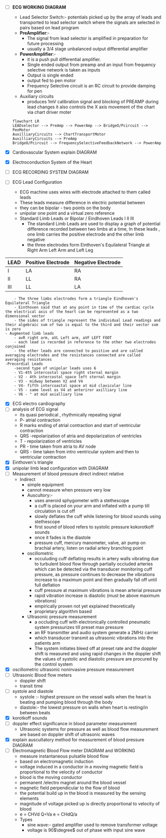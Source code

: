 
- [ ] **ECG WORKING DIAGRAM**
	- Lead Selector Switch:- potentials picked up by the array of leads and transported to lead selector switch where the signals are selected in pairs based on lead program
	- **PreAmplifier**:-
		- The signal from lead selector is amplified in preparation for future processing 
		- usually a 3/4 stage unbalanced output differential amplifier
	- **PowerAmplifier**:-
		- it is a push pull differential amplifier.
		- Single ended output from preamp and an input from frequency selective network is taken as inputs
		- Output is single ended
		- output fed to pen motor
		- Frequency Selective circuit is an RC circuit to provide damping for pen
	- Auxiliary circuits
		- produces 1mV calibration signal and blocking of PREAMP during lead changes it also controls the X axis movement of the chart via chart driver moter

	```mermaid
	flowchart LR
	LEADselector --> PreAmp --> PowerAmp --> BridgeO/Pcircuit --> PenMotor
	AuxilliaryCircuits --> ChartTransportMotor
	AuxilliaryCircuits --> PreAmp
	BridgeO/Pcircuit --> FrequencySelectiveFeedbackNetwork --> PowerAmp
	```
- [x] Cardiovascular System explain DIAGRAM 
- [x] Electroconduction System of the Heart
- [ ] ECG RECORDING SYSTEM DIAGRAM
- [ ] ECG Lead Configuration
	- ECG machine uses wires with electrode attached to them called leads
	- These leads measure difference in electric potential between
	- they can be bipolar - two points on the body
	- unipolar one point and a virtual zero reference
	- Standard Limb Leads or Bipolar / Eindhoven Leads I II III
		- The standard Limb Leads are used to display a graph of potential difference recorded between two limbs at a time, In these leads , one limb carries the positive electrode and the other limb negative
		- the three electrodes form Einthoven's Equilateral Triangle at Right Arm Left Arm and Left Leg

| LEAD | Positive Electrode | Negative Electrode |
| ---- | ------------------ | ------------------ |
| I    | LA                 | RA                 |
| II   | LL                 | RA                 |
| III  | LL                 | LA                 |
		- The three limbs electrodes form a triangle Eindhoven's Equilateral Triangle
		- Einthoven said that at any point in time of the cardiac cycle the electrical axis of the heart can be represented as a two dimensional vector
		- the sides of triangle represent the individual Lead readings and their algebraic sum of two is equal to the third and their vector sum is zero
	- Augmented limb leads
		- avR right arm, aVL Left arm, aVF LEFT FOOT
		- each lead is recorded in reference to the other two electrodes conjoined
		- the other leads are connected to positive and are called averaging electrodes and the resistances connected are called averaging resistances
	-Precordial Leads
		-second type of unipolar leads uses 6
		- V1-4th intercostal space right sternal margin
		- V2 - 4th intercostal space left sternal margin
		- V3 - midway between V2 and V4
		- V4- fifth intercoastal space at mid clavicular line
		- V5 - same level as V4 at anteriror axilliary line
		- V6 - " at mid axialliary line
- [x] ECG electro cardiography
- [ ] analysis of ECG signal
	- its quasi periodical , rhythmically repeating signal
	- P- atrial contraction
	-  R marks ending of atrial contraction and start of ventricular contraction
	- QRS -repolarization of atria and depolarization of ventricles
	- T - repolarization of ventricles
	- PR - time taken from atria to AV node
	- QRS - time taken from intro ventricular system and then to ventricular contraction
- [x] Einthoven's triangle
- [x] unipolar limb lead configuration with DIAGRAM
- [ ] Measurement of blood pressure direct indirect relative
	- Indirect
		- simple equipment
		- cannot measure when pressure very low
		- Auscultory:-
			- uses aneroid sphygometer with a stethescope
			- a cuff is placed on your arm and inflated with a pump till circulation is cut off
			- slowly deflates the cuff while listening for blood sounds using stethescope
			- first sound of blood refers to systolic pressure kokorotkoff sounds
			- once it fades is the diastole
			- pressure cuff, mercury manometer, valve, air pump on brachial artery, listen on radial artery branching point
		- oscillometric 
			- occuluding cuff deflating results in artery walls vibrating due to turbulent blood flow through partially occluded arteries which can be detected via the transducer monitoring cuff pressure, as pressure continues to decrease the vibrations increase to a maximum point and then gradually fall off until full deflation
			- cuff pressure at maximum vibrations is mean arterial pressure
			- rapid vibration increase is diastolic (must be above maximum vibrations)
			- empirically proven not yet explained theoretically
			- proprietary algorithm based
		- Ultrasonic pressure measurement
			- a occluding cuff with electronically controlled pneumatic system pressurizes till preset max pressure
			- an RF transmitter and audio system generate a 2MHz carrier 
			- which transducer transmit as ultrasonic vibrations into the patients arm
			- The system initiates bleed off at preset rate and the doppler shift is measured and using rapid changes in the doppler shift the values of systolic and diastolic pressure are procured by the control system
- [x] oscillometric ultrasonic noninvasive pressure measurement
- [ ] Ultrasonic Blood flow meters
	- doppler shift 
	- transit time
- [ ] systole and diastole
	- systole :- highest pressure on the vessel walls when the heart is beating and pumping blood through the body
	- diastole:- the lowest pressure on walls when heart is resting/in between beats
- [x] korotkoff sounds
- [ ] doppler effect significance in blood parameter measurement
	- Ultrasonic systems for pressure as well as blood flow measurement are based on doppler shift of ultrasonic waves
- [x] explain auscultatory method for measurement of blood pressure DIAGRAM
- [ ] Electromagnetic Blood Flow meter DIAGRAM and WORKING
	- measure instantaneous pulsatile blood flow 
	- based on electromagnetic induction
	- voltage induced in a conductor in a moving magnetic field is proportional to the velocity of conductor
	- blood is the moving conductor
	- permanent /electro magnet around the blood vessel 
	- magnetic field perpendicular to the flow of blood
	- the potential build up in the blood is measured by the sensing elements 
	- magnitude of voltage picked up is directly proportional to velocity of blood
	- e = CHVd Q=Va   e = CHdQ/a
	- Types
		- sine wave:-  gated amplifier used to remove transformer voltage 
		- voltage is 90$\degree$ out of phase with input sine wave
